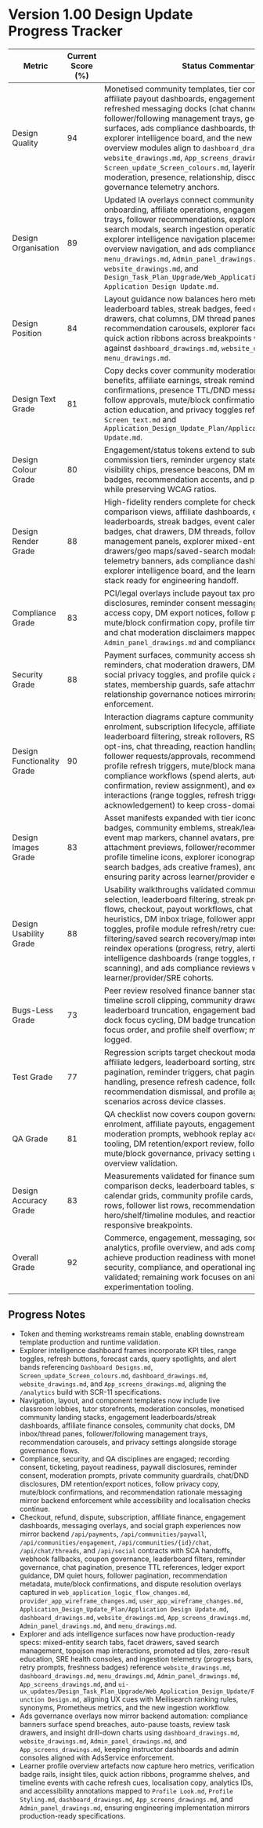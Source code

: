 # Version 1.00 Design Update Progress Tracker

| Metric | Current Score (%) | Status Commentary |
| --- | --- | --- |
| Design Quality | 94 | Monetised community templates, tier comparison layouts, affiliate payout dashboards, engagement leaderboards, refreshed messaging docks (chat channels + DM inbox), follower/following management trays, geospatial explorer surfaces, ads compliance dashboards, the dark-mode explorer intelligence board, and the new learner profile overview modules align to `dashboard_drawings.md`, `website_drawings.md`, `App_screens_drawings.md`, and `Screen_update_Screen_colours.md`, layering entitlement, moderation, presence, relationship, discovery, analytics, and governance telemetry anchors. |
| Design Organisation | 89 | Updated IA overlays connect community switching, paywall onboarding, affiliate operations, engagement hubs, messaging trays, follower recommendations, explorer entity tabs, saved search modals, search ingestion operations dashboards, explorer intelligence navigation placement, learner profile overview navigation, and ads compliance review queues using `menu_drawings.md`, `Admin_panel_drawings.md`, `website_drawings.md`, and `Design_Task_Plan_Upgrade/Web_Application_Design_Update/Web Application Design Update.md`. |
| Design Position | 84 | Layout guidance now balances hero metrics, tier stacks, leaderboard tables, streak badges, feed cards, resource drawers, chat columns, DM thread panes, follower lists, recommendation carousels, explorer facet rails, and profile quick action ribbons across breakpoints with spacing validated against `dashboard_drawings.md`, `website_drawings.md`, and `menu_drawings.md`. |
| Design Text Grade | 81 | Copy decks cover community moderation prompts, paywall benefits, affiliate earnings, streak reminders, RSVP confirmations, presence TTL/DND messaging, DM quiet hours, follow approvals, mute/block confirmations, profile quick action education, and privacy toggles referencing `Screen_text.md` and `Application_Design_Update_Plan/Application Design Update.md`. |
| Design Colour Grade | 80 | Engagement/status tokens extend to subscription badges, commission tiers, reminder urgency states, community visibility chips, presence beacons, DM mention pills, follower badges, recommendation accents, and profile insight tiles while preserving WCAG ratios. |
| Design Render Grade | 88 | High-fidelity renders complete for checkout modals, tier comparison views, affiliate dashboards, engagement leaderboards, streak badges, event calendars, notification badges, chat drawers, DM threads, follower/following management panels, explorer mixed-entity grids/facet drawers/geo maps/saved-search modals, search ingestion telemetry banners, ads compliance dashboards, the SCR-11 explorer intelligence board, and the learner profile overview stack ready for engineering handoff. |
| Compliance Grade | 83 | PCI/legal overlays include payout tax prompts, affiliate disclosures, reminder consent messaging, private community access copy, DM export notices, follow privacy disclosures, mute/block confirmation copy, profile timeline audit markers, and chat moderation disclaimers mapped to `Admin_panel_drawings.md` and compliance runbooks. |
| Security Grade | 88 | Payment surfaces, community access shells, engagement reminders, chat moderation drawers, DM security prompts, social privacy toggles, and profile quick actions display SCA states, membership guards, safe attachment messaging, and relationship governance notices mirroring backend enforcement. |
| Design Functionality Grade | 90 | Interaction diagrams capture community switching, paywall enrolment, subscription lifecycle, affiliate approval, leaderboard filtering, streak rollovers, RSVP flows, reminder opt-ins, chat threading, reaction handling, DM read receipts, follower requests/approvals, recommendation consumption, profile refresh triggers, mute/block management, ads compliance workflows (spend alerts, auto-pause confirmation, review assignment), and explorer intelligence interactions (range toggles, refresh triggers, alert acknowledgement) to keep cross-domain workflows in sync. |
| Design Images Grade | 83 | Asset manifests expanded with tier iconography, affiliate badges, community emblems, streak/leaderboard illustrations, event map markers, channel avatars, presence glyphs, DM attachment previews, follower/recommendation artwork, profile timeline icons, explorer iconography (facet chips, saved search badges, ads creative frames), and geo-pin clusters ensuring parity across learner/provider experiences. |
| Design Usability Grade | 88 | Usability walkthroughs validated community switching, tier selection, leaderboard filtering, streak progress prompts, RSVP flows, checkout, payout workflows, chat moderation heuristics, DM inbox triage, follower approvals, privacy toggles, profile module refresh/retry cues, explorer filtering/saved search recovery/map interactions, search reindex operations (progress, retry, alerting flows), explorer intelligence dashboards (range toggles, refresh, alert scanning), and ads compliance reviews with learner/provider/SRE cohorts. |
| Bugs-Less Grade | 73 | Peer review resolved finance banner stacking, webhook timeline scroll clipping, community drawer spacing, affiliate leaderboard truncation, engagement badge overflow, chat dock focus cycling, DM badge truncation, follower list tab focus order, and profile shelf overflow; motion polish remains logged. |
| Test Grade | 77 | Regression scripts target checkout modals, tier eligibility, affiliate ledgers, leaderboard sorting, streak resets, resource pagination, reminder triggers, chat pagination, DM attachment handling, presence refresh cadence, follower pagination, recommendation dismissal, and profile aggregation refresh scenarios across device classes. |
| QA Grade | 81 | QA checklist now covers coupon governance, paywall enrolment, affiliate payouts, engagement reminder consent, moderation prompts, webhook replay acceptance, chat safety tooling, DM retention/export review, follow approvals, mute/block governance, privacy setting updates, and profile overview validation. |
| Design Accuracy Grade | 83 | Measurements validated for finance summary rails, tier comparison decks, leaderboard tables, streak badges, event calendar grids, community profile cards, chat columns, DM list rows, follower list rows, recommendation cards, profile hero/shelf/timeline modules, and reaction trays across responsive breakpoints. |
| Overall Grade | 92 | Commerce, engagement, messaging, social graph, explorer, analytics, profile overview, and ads compliance surfaces achieve production readiness with monetisation, accessibility, security, compliance, and operational ingestion annotations validated; remaining work focuses on animation polish and experimentation tooling. |

## Progress Notes
- Token and theming workstreams remain stable, enabling downstream template production and runtime validation.
- Explorer intelligence dashboard frames incorporate KPI tiles, range toggles, refresh buttons, forecast cards, query spotlights, and alert bands referencing `Dashboard Designs.md`, `Screen_update_Screen_colours.md`, `dashboard_drawings.md`, `website_drawings.md`, and `App_screens_drawings.md`, aligning the `/analytics` build with SCR-11 specifications.
- Navigation, layout, and component templates now include live classroom lobbies, tutor storefronts, moderation consoles, monetised community landing stacks, engagement leaderboards/streak dashboards, affiliate finance consoles, community chat docks, DM inbox/thread panes, follower/following management trays, recommendation carousels, and privacy settings alongside storage governance flows.
- Compliance, security, and QA disciplines are engaged; recording consent, ticketing, payout readiness, paywall disclosures, reminder consent, moderation prompts, private community guardrails, chat/DND disclosures, DM retention/export notices, follow privacy copy, mute/block confirmations, and recommendation rationale messaging mirror backend enforcement while accessibility and localisation checks continue.
- Checkout, refund, dispute, subscription, affiliate finance, engagement dashboards, messaging overlays, and social graph experiences now mirror backend `/api/payments`, `/api/communities/paywall`, `/api/communities/engagement`, `/api/communities/{id}/chat`, `/api/chat/threads`, and `/api/social` contracts with SCA handoffs, webhook fallbacks, coupon governance, leaderboard filters, reminder governance, chat pagination, presence TTL references, ledger export guidance, DM quiet hours, follower pagination, recommendation metadata, mute/block confirmations, and dispute resolution overlays captured in `web_application_logic_flow_changes.md`, `provider_app_wireframe_changes.md`, `user_app_wireframe_changes.md`, `Application_Design_Update_Plan/Application Design Update.md`, `dashboard_drawings.md`, `website_drawings.md`, `App_screens_drawings.md`, `Admin_panel_drawings.md`, and `menu_drawings.md`.
- Explorer and ads intelligence surfaces now have production-ready specs: mixed-entity search tabs, facet drawers, saved search management,
  topojson map interactions, promoted ad tiles, zero-result education, SRE health consoles, and ingestion telemetry (progress bars, retry prompts, freshness badges) reference `website_drawings.md`, `dashboard_drawings.md`,
  `menu_drawings.md`, `Admin_panel_drawings.md`, `App_screens_drawings.md`, and `ui-ux_updates/Design_Task_Plan_Upgrade/Web_Application_Design_Update/Function Design.md`, aligning UX cues with Meilisearch ranking rules, synonyms, Prometheus metrics, and the new ingestion workflow.
- Ads governance overlays now mirror backend automation: compliance banners surface spend breaches, auto-pause toasts, review task drawers, and insight drill-down charts using `dashboard_drawings.md`, `website_drawings.md`, `Admin_panel_drawings.md`, and `App_screens_drawings.md`, keeping instructor dashboards and admin consoles aligned with AdsService enforcement.
- Learner profile overview artefacts now capture hero metrics, verification badge rails, insight tiles, quick action ribbons, programme shelves, and timeline events with cache refresh cues, localisation copy, analytics IDs, and accessibility annotations mapped to `Profile Look.md`, `Profile Styling.md`, `dashboard_drawings.md`, `App_screens_drawings.md`, and `Admin_panel_drawings.md`, ensuring engineering implementation mirrors production-ready specifications.
